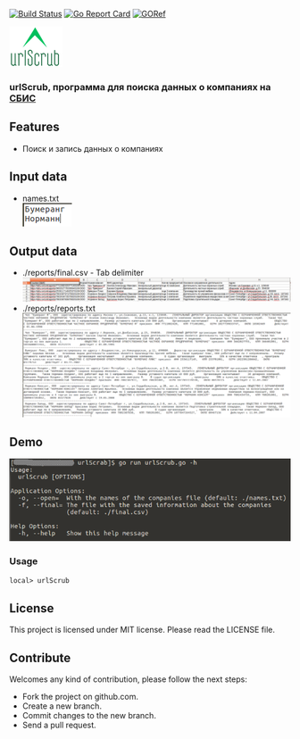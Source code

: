[![Build Status](https://travis-ci.org/dreddsa5dies/urlScrub.svg?branch=master)](https://travis-ci.org/dreddsa5dies/urlScrub) [![Go Report Card](https://goreportcard.com/badge/github.com/dreddsa5dies/urlScrub)](https://goreportcard.com/report/github.com/dreddsa5dies/urlScrub) [![GORef](https://godoc.org/github.com/dreddsa5dies/urlScrub?status.svg)](https://godoc.org/github.com/dreddsa5dies/urlScrub)  

![IMAGE](img/urlScrub.png)

### urlScrub, программа для поиска данных о компаниях на [СБИС](http://sbis.ru)

## Features
* Поиск и запись данных о компаниях

## Input data
* names.txt  
![IMAGE ALT TEXT HERE](img/names.png)

## Output data
* ./reports/final.csv - Tab delimiter  
![IMAGE ALT TEXT HERE](img/csv.png)
* ./reports/reports.txt  
![IMAGE ALT TEXT HERE](img/txt.png)

## Demo
![IMAGE ALT TEXT HERE](img/demo.png)

### Usage

```
local> urlScrub

```

## License
This project is licensed under MIT license. Please read the LICENSE file.


## Contribute
Welcomes any kind of contribution, please follow the next steps:

- Fork the project on github.com.
- Create a new branch.
- Commit changes to the new branch.
- Send a pull request.
